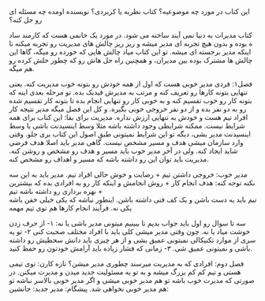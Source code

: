 این کتاب در مورد چه موضوعیه؟
کتاب نظریه یا کربردی؟
نویسنده اومده چه مسئله ای رو حل کنه؟

کتاب مدیرات به دنیا نمی آیند ساخته می شود. در مورد یک خانمی هست که کارمند ساد ه بوده و بدون هیچ تجربه ای مدیر میشه و ریز ریز چالش های مدیریت رو تجربه میکنه تا اینکه مدیر برجسته ای میشه. تو این کتاب میاد چالش هایی که خورده رو میگه، گاها این چالش ها مشترک بوده بین مدیران، و همچنین راه حل هاش رو که چطور حلش کرده رو هم میگه.

فصل۱:
فردی مدیر خوبی هست که اول از همه خودش رو بتونه خوب مدیریت کنه. یعنی تنهایی بتونه کارها رو تعریف کنه و مرتب به مدیرش فیدبک بده. 
تو مرحله بعدی اینه که بتونه کار رو خوب تقسیم کنه و به خوبی کار رو تنهایی انجام بده تا بتونه کار تقسیم شده رو به دو نفر بده و از دو نفر خروجی خوبی بگیره. 
و کل این فصل میگه مدیر نتیجه کار افراد تیم هست و خودش به تنهایی ارزش نداره.
مدیریت برای بقا: این کتاب برای همه شرایط نیست. ممکنه شرایطی وجود داشته باشه مثلا وسط اینسیدنت باشی یا وسط اینسیدنت مدیر بشی، دیگه تو این شرایط نمیتونی طبق اصول این کتاب بری جلو. 
وقتی وارد سازمان میشی هدف و مسیر مشخص نیست. گاهی مدیر باید اصلا هدف فرضی شاید ایجاد کنه. ولی در آخر مدیر خوب باید مسیر و هدف رو مشخص و روشن کنه. مدیریت باید توان این رو داشته باشه که مسیر و اهداف رو مشخص کنه. 

مدیر خوب: خروجی داشتن تیم + رضایت و خوش حالی افراد تیم.
مدیر باید به این سه نکته توجه کنه: هدف انجام کار + روش انجامش و اینکه کار رو به افرادی بده که بیشترین بهره برداری رو داشته باشه تیم +  
تیم باید یه دست باشن و یک کف فنی داشته باشن. اینطور نباشه که یکی خیلی خفن باشه یکی نه. 
فرآیند انجام کارها هم توی تیم مهمه

سه تا سوال رو اول باید جواب بدیم تا ببینیم میتونی مدیر باشی یا نه:
۱- از حرف زدن خوشت میاد یا نه. چون وقتی مدیر میشی کلی باید با افراد مختلف صحبت کنی
۲- تو یه سری از موارد تکنیکالی نمیتونی عمیق بشی و از هر چیزی باید دانش سحطیش رو داشته باشی و نمیتونی عمیق شی. 
۳- زمانی که فشار زیاده باید آرامش خودتون رو حفظ کنید. 


فصل دوم:
افرادی که به مدیریت میرسند چطوری مدیر میشن؟
تازه کارن: توی تیمی هستی و تیم کم کم بزرگ میشه و به تو یه مسئولیت جدید میدن و مدیرت میکنن. در صورتی که مدیرت خوب باشه تو هم مدیر خوبی میشی و اگر مدیر خوبی بالاسر نباشه تو هم مدیر خوبی نخواهی شد. 
پیشگام:
مدیر جدید:
جانشین:
